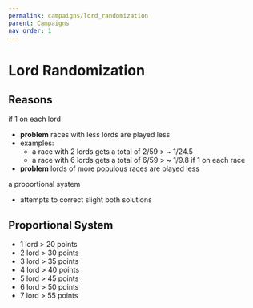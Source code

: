 ```yaml
---
permalink: campaigns/lord_randomization
parent: Campaigns
nav_order: 1
---
```


# Lord Randomization

## Reasons

if 1 on each lord
- **problem** races with less lords are played less
- examples:
  - a race with 2 lords gets a total of 2/59 > ~ 1/24.5
  - a race with 6 lords gets a total of 6/59 > ~ 1/9.8
if 1 on each race
- **problem** lords of more populous races are played less

a proportional system
- attempts to correct slight both solutions

## Proportional System

- 1 lord > 20 points
- 2 lord > 30 points
- 3 lord > 35 points
- 4 lord > 40 points
- 5 lord > 45 points
- 6 lord > 50 points
- 7 lord > 55 points
